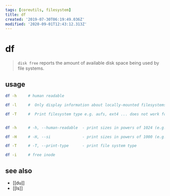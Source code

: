 ```yaml
---
tags: [coreutils, filesystem]
title: df
created: '2019-07-30T06:19:49.036Z'
modified: '2020-09-01T12:43:12.313Z'
---
```


# df

> `disk free` reports the amount of available disk space being used by file systems.

## usage
```sh
df -h     # human readable

df -l     #  Only display information about locally-mounted filesystems.

df -T     #  Print filesystem type e.g. aufs, ext4 ... does not work for macos !


df -h     # -h, --human-readable  - print sizes in powers of 1024 (e.g., 1023M)

df -H     # -H, --si              - print sizes in powers of 1000 (e.g., 1.1G)

df -T     # -T, --print-type      - print file system type

df -i     # free inode
```

## see also
- [[du]]
- [[ls]]
